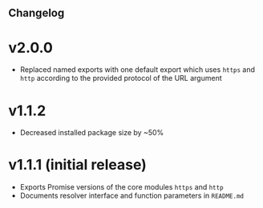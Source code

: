 Changelog
--------------------------------------------

# v2.0.0
 - Replaced named exports with one default export which uses `https` and `http` according to the provided protocol of the URL argument

# v1.1.2
 - Decreased installed package size by ~50%

 # v1.1.1 (initial release)
 - Exports Promise versions of the core modules `https` and `http`
 - Documents resolver interface and function parameters in `README.md`
